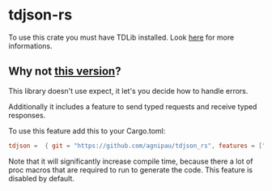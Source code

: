 # tdjson-rs

To use this crate you must have TDLib installed.
Look [here](https://github.com/agnipau/tdjson-sys/blob/master/README.md) for
more informations.

## Why not [this version](https://github.com/mersinvald/tdjson-rs)?

This library doesn't use expect, it let's you decide how to handle errors.

Additionally it includes a feature to send typed requests and receive typed
responses.

To use this feature add this to your Cargo.toml:

```toml
tdjson =  { git = "https://github.com/agnipau/tdjson_rs", features = ["types"] }
```

Note that it will significantly increase compile time, because there a lot of
proc macros that are required to run to generate the code. This feature is
disabled by default.
